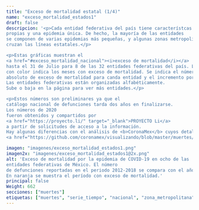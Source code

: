```yaml
---
title: "Exceso de mortalidad estatal (1/4)"
name: "exceso_mortalidad_estados1"
draft: false
descripcion: '<p>Cada entidad federativa del país tiene característcas
propias y una epidemia única. De hecho, la mayoría de las entidades
se componen de varias epidemias más pequeñas, y algunas zonas metropolitanas
cruzan las líneas estatales.</p>

<p>Estas gráficas muestran el
<a href="#exceso_mortalidad_nacional"><i>exceso de mortalidad</i></a>
hasta el 31 de Julio para 8 de las 32 entidades federativas del país. La región
con color indica los meses con exceso de mortalidad. Se indica el número
absoluto de exceso de mortalidad para canda entidad y el incremento porcentual.
Las entidades federativas están organizadas alfabéticamente.
Sube o baja en la página para ver más entidades.</p>

<p>Estos números son preliminares ya que el
catálogo nacional de defunciones tarda dos años en finalizarse.
Los números de 2020
fueron obtenidos y compartidos por
<a href="https://proyecto.li/" target="_blank">PROYECTO Li</a>
a partir de solicitudes de acceso a la información.
Hay algunas diferencias con el análisis de <b>CoronaMex</b> cuyos detalles están
<a href="https://github.com/coronamex/visualizando/blob/master/muertes/exceso_mortalidad.r" target="_blank">aquí</a>.</p>'

imagen: "imagenes/exceso_mortalidad_estados1.png"
imagen2x: "imagenes/exceso_mortalidad_estados1@2x.png"
alt: 'Exceso de mortalidad por la epidemia de COVID-19 en ocho de las
entidades federativas de México. El número
de defunciones reportadas en el periodo 2012-2018 se compara con el año 2020.
En naranja se muestra el período con exceso de mortalidad.'
principal: false
Weight: 662
secciones: ["muertes"]
etiquetas: ["muertes", "serie_tiempo", "nacional", "zona_metropolitana", "estimado"]
---
```

